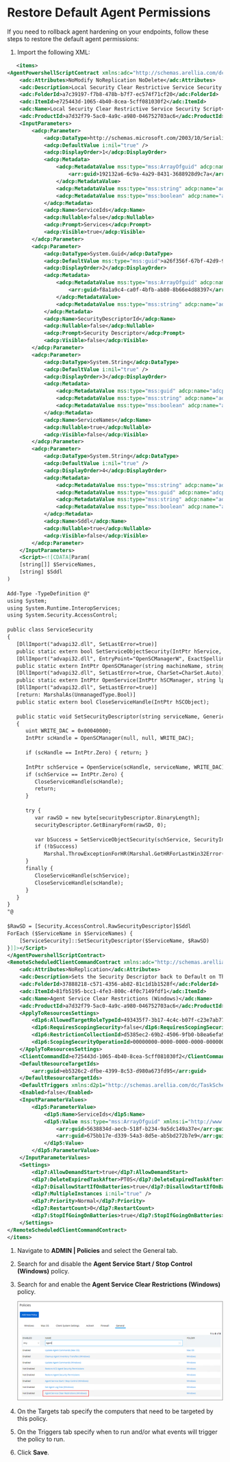 [title]: # (Hardening Rollback)
[tags]: # (endpoint,hardening)
[priority]: # (1621)
# Restore Default Agent Permissions

If you need to rollback agent hardening on your endpoints, follow these steps to restore the default agent permissions:

1. Import the following XML:

```xml
   <items>
<AgentPowershellScriptContract xmlns:adc="http://schemas.arellia.com/dc/" xmlns:arr="http://schemas.microsoft.com/2003/10/Serialization/Arrays" xmlns:mss="http://schemas.microsoft.com/2003/10/Serialization/" xmlns:dc="http://schemas.datacontract.org/2004/07/System" xmlns:adcpip="http://schemas.arellia.com/dc/Parameters/ItemPicker/" xmlns:adcp="http://schemas.arellia.com/dc/Parameters/" xmlns:adcpb="http://schemas.arellia.com/dc/Parameters/Basic/" xmlns:adcpm="http://schemas.arellia.com/dc/Parameters/Property/" xmlns:i="http://www.w3.org/2001/XMLSchema-instance" xmlns="http://schemas.arellia.com/dc/ClientItem/">
    <adc:Attributes>NoModify NoReplication NoDelete</adc:Attributes>
    <adc:Description>Local Security Clear Restrictive Service Security Powershell Script</adc:Description>
    <adc:FolderId>a7c39197-f7b8-478b-b7f7-ec574f71cf20</adc:FolderId>
    <adc:ItemId>e725443d-1065-4b40-8cea-5cff081030f2</adc:ItemId>
    <adc:Name>Local Security Clear Restrictive Service Security Script</adc:Name>
    <adc:ProductId>a7d32f79-5ac0-4a9c-a980-046752703ac6</adc:ProductId>
    <InputParameters>
        <adcp:Parameter>
            <adcp:DataType>http://schemas.microsoft.com/2003/10/Serialization/:ArrayOfguid</adcp:DataType>
            <adcp:DefaultValue i:nil="true" />
            <adcp:DisplayOrder>1</adcp:DisplayOrder>
            <adcp:Metadata>
                <adcp:MetadataValue mss:type="mss:ArrayOfguid" adcp:name="adcpip:RoleTypeIds" xmlns:i="http://www.w3.org/2001/XMLSchema-instance">
                    <arr:guid>192132a6-6c9a-4a29-8431-3688928d9c7a</arr:guid>
                </adcp:MetadataValue>
                <adcp:MetadataValue mss:type="mss:string" adcp:name="adcp:ControlType">ItemSelector</adcp:MetadataValue>
                <adcp:MetadataValue mss:type="mss:boolean" adcp:name="adcpip:CanSelectMultiple">true</adcp:MetadataValue>
            </adcp:Metadata>
            <adcp:Name>ServiceIds</adcp:Name>
            <adcp:Nullable>false</adcp:Nullable>
            <adcp:Prompt>Services</adcp:Prompt>
            <adcp:Visible>true</adcp:Visible>
        </adcp:Parameter>
        <adcp:Parameter>
            <adcp:DataType>System.Guid</adcp:DataType>
            <adcp:DefaultValue mss:type="mss:guid">a26f356f-67bf-42d9-9a2b-863a3f6570f5</adcp:DefaultValue>
            <adcp:DisplayOrder>2</adcp:DisplayOrder>
            <adcp:Metadata>
                <adcp:MetadataValue mss:type="mss:ArrayOfguid" adcp:name="adcpip:RoleTypeIds" xmlns:i="http://www.w3.org/2001/XMLSchema-instance">
                    <arr:guid>f8a1a9c4-ca0f-4bfb-ab80-8b66e4d88397</arr:guid>
                </adcp:MetadataValue>
                <adcp:MetadataValue mss:type="mss:string" adcp:name="adcp:ControlType">ItemSelector</adcp:MetadataValue>
            </adcp:Metadata>
            <adcp:Name>SecurityDescriptorId</adcp:Name>
            <adcp:Nullable>false</adcp:Nullable>
            <adcp:Prompt>Security Descriptor</adcp:Prompt>
            <adcp:Visible>false</adcp:Visible>
        </adcp:Parameter>
        <adcp:Parameter>
            <adcp:DataType>System.String</adcp:DataType>
            <adcp:DefaultValue i:nil="true" />
            <adcp:DisplayOrder>3</adcp:DisplayOrder>
            <adcp:Metadata>
                <adcp:MetadataValue mss:type="mss:guid" adcp:name="adcp:DynamicProviderId">be7fe5d0-7f6a-449a-8769-f87daf0b3fed</adcp:MetadataValue>
                <adcp:MetadataValue mss:type="mss:string" adcp:name="adcp:RelatedParameter">ServiceIds</adcp:MetadataValue>
                <adcp:MetadataValue mss:type="mss:boolean" adcp:name="adcp:RemoveRelatedParameter">true</adcp:MetadataValue>
            </adcp:Metadata>
            <adcp:Name>ServiceNames</adcp:Name>
            <adcp:Nullable>true</adcp:Nullable>
            <adcp:Visible>false</adcp:Visible>
        </adcp:Parameter>
        <adcp:Parameter>
            <adcp:DataType>System.String</adcp:DataType>
            <adcp:DefaultValue i:nil="true" />
            <adcp:DisplayOrder>4</adcp:DisplayOrder>
            <adcp:Metadata>
                <adcp:MetadataValue mss:type="mss:string" adcp:name="adcp:ControlType">TextBox</adcp:MetadataValue>
                <adcp:MetadataValue mss:type="mss:guid" adcp:name="adcp:DynamicProviderId">a96d3713-a83d-4374-9ed3-2f3ce1d4ee02</adcp:MetadataValue>
                <adcp:MetadataValue mss:type="mss:string" adcp:name="adcp:RelatedParameter">SecurityDescriptorId</adcp:MetadataValue>
                <adcp:MetadataValue mss:type="mss:boolean" adcp:name="adcp:RemoveRelatedParameter">true</adcp:MetadataValue>
            </adcp:Metadata>
            <adcp:Name>Sddl</adcp:Name>
            <adcp:Nullable>true</adcp:Nullable>
            <adcp:Visible>false</adcp:Visible>
        </adcp:Parameter>
    </InputParameters>
    <Script><![CDATA[Param(
	[string[]] $ServiceNames,
	[string] $Sddl
)
​
Add-Type -TypeDefinition @"
using System;
using System.Runtime.InteropServices;
using System.Security.AccessControl;
​
public class ServiceSecurity
{
   [DllImport("advapi32.dll", SetLastError=true)]
   public static extern bool SetServiceObjectSecurity(IntPtr hService, SecurityInfos secInfos, byte[] lpSecDesrBuf);
   [DllImport("advapi32.dll", EntryPoint="OpenSCManagerW", ExactSpelling=true, CharSet=CharSet.Unicode, SetLastError=true)]
   public static extern IntPtr OpenSCManager(string machineName, string databaseName, uint dwAccess);
   [DllImport("advapi32.dll", SetLastError=true, CharSet=CharSet.Auto)]
   public static extern IntPtr OpenService(IntPtr hSCManager, string lpServiceName, uint dwDesiredAccess);
   [DllImport("advapi32.dll", SetLastError=true)]
   [return: MarshalAs(UnmanagedType.Bool)]
   public static extern bool CloseServiceHandle(IntPtr hSCObject);
    
   public static void SetSecurityDescriptor(string serviceName, GenericSecurityDescriptor securityDescriptor)
   {
      uint WRITE_DAC = 0x00040000;
      IntPtr scHandle = OpenSCManager(null, null, WRITE_DAC);
​
      if (scHandle == IntPtr.Zero) { return; }
      
      IntPtr schService = OpenService(scHandle, serviceName, WRITE_DAC);
      if (schService == IntPtr.Zero) {
         CloseServiceHandle(scHandle);
         return;
      }
​
      try {
         var rawSD = new byte[securityDescriptor.BinaryLength];
         securityDescriptor.GetBinaryForm(rawSD, 0);
​
         var bSuccess = SetServiceObjectSecurity(schService, SecurityInfos.DiscretionaryAcl, rawSD);
         if (!bSuccess)
            Marshal.ThrowExceptionForHR(Marshal.GetHRForLastWin32Error());
      }
      finally {
         CloseServiceHandle(schService);
         CloseServiceHandle(scHandle);
      }
   }
}
"@
​
$RawSD = [Security.AccessControl.RawSecurityDescriptor]$Sddl
ForEach ($ServiceName in $ServiceNames) {
    [ServiceSecurity]::SetSecurityDescriptor($ServiceName, $RawSD)
}]]></Script>
</AgentPowershellScriptContract>
<RemoteScheduledClientCommandContract xmlns:adc="http://schemas.arellia.com/dc/" xmlns:arr="http://schemas.microsoft.com/2003/10/Serialization/Arrays" xmlns:mss="http://schemas.microsoft.com/2003/10/Serialization/" xmlns:dc="http://schemas.datacontract.org/2004/07/System" xmlns:d1p5="http://schemas.arellia.com/dc/Parameters/" xmlns:d1p6="http://schemas.arellia.com/dc/Resource/" xmlns:d1p7="http://schemas.arellia.com/dc/Task/" xmlns:i="http://www.w3.org/2001/XMLSchema-instance" xmlns="http://schemas.arellia.com/dc/ClientItem/">
    <adc:Attributes>NoReplication</adc:Attributes>
    <adc:Description>Sets the Security Descriptor back to Default on Thycotic services.</adc:Description>
    <adc:FolderId>37888218-c571-4356-ab82-81c1d1b1528f</adc:FolderId>
    <adc:ItemId>81fb5195-bcc1-4fe3-800c-4f0c7149fdf1</adc:ItemId>
    <adc:Name>Agent Service Clear Restrictions (Windows)</adc:Name>
    <adc:ProductId>a7d32f79-5ac0-4a9c-a980-046752703ac6</adc:ProductId>
    <ApplyToResourcesSettings>
        <d1p6:AllowedTargetRoleTypeId>493435f7-3b17-4c4c-b07f-c23e7ab7781f</d1p6:AllowedTargetRoleTypeId>
        <d1p6:RequiresScopingSecurity>false</d1p6:RequiresScopingSecurity>
        <d1p6:RestrictionCollectionId>d5385ec2-69b2-4506-9fb0-b8ea6efa97de</d1p6:RestrictionCollectionId>
        <d1p6:ScopingSecurityOperationId>00000000-0000-0000-0000-000000000000</d1p6:ScopingSecurityOperationId>
    </ApplyToResourcesSettings>
    <ClientCommandId>e725443d-1065-4b40-8cea-5cff081030f2</ClientCommandId>
    <DefaultResourceTargetIds>
        <arr:guid>eb5326c2-dfbe-4399-8c53-d980a673fd95</arr:guid>
    </DefaultResourceTargetIds>
    <DefaultTriggers xmlns:d2p1="http://schemas.arellia.com/dc/TaskScheduler/" i:nil="true" />
    <Enabled>false</Enabled>
    <InputParameterValues>
        <d1p5:ParameterValue>
            <d1p5:Name>ServiceIds</d1p5:Name>
            <d1p5:Value mss:type="mss:ArrayOfguid" xmlns:i="http://www.w3.org/2001/XMLSchema-instance">
                <arr:guid>5638834d-aecb-518f-b234-9a5dc149a37e</arr:guid>
                <arr:guid>675bb17e-d339-54a3-8d5e-ab5bd272b7e9</arr:guid>
            </d1p5:Value>
        </d1p5:ParameterValue>
    </InputParameterValues>
    <Settings>
        <d1p7:AllowDemandStart>true</d1p7:AllowDemandStart>
        <d1p7:DeleteExpiredTaskAfter>PT0S</d1p7:DeleteExpiredTaskAfter>
        <d1p7:DisallowStartIfOnBatteries>true</d1p7:DisallowStartIfOnBatteries>
        <d1p7:MultipleInstances i:nil="true" />
        <d1p7:Priority>Normal</d1p7:Priority>
        <d1p7:RestartCount>0</d1p7:RestartCount>
        <d1p7:StopIfGoingOnBatteries>true</d1p7:StopIfGoingOnBatteries>
    </Settings>
</RemoteScheduledClientCommandContract>
</items>
```
1. Navigate to __ADMIN | Policies__ and select the General tab.
1. Search for and disable the __Agent Service Start / Stop Control (Windows)__ policy.
1. Search for and enable the __Agent Service Clear Restrictions (Windows)__ policy.

   ![Clear Restrictions](images/agent-har/clear-restrict.png "Agent Service Clear Restrictions policy")
1. On the Targets tab specify the computers that need to be targeted by this policy.
1. On the Triggers tab specify when to run and/or what events will trigger the policy to run.
1. Click __Save__.


<!-- no go
1. Navigate to __ADMIN | More...__ and select __Folders__.
1. In the Policies folder tree open __General | Windows__.

   ![Rollback 1](images/agent-har/h-rollback-1.png "Policies Folders showing General | Windows node")
1. Click __Add New__.
1. From the __Template__ drop-down select __Local Security Scheduled Client Task__.
1. Name your policy _Restore Agent Security Permissions_.
1. As a command enter __Local Security Set Service Security Script__.
1. Click __Create__.

   ![Rollback 2](images/agent-har/h-rollback-2.png "Remote Schedule Client Command")
1. Click __Edit__.
1. Select the __Parameters__ tab.
1. For __Service__ add the __ArelliaAgent__ service.
1. For __Security Descriptor__ add the __Standard Service Security Descriptor__.
1. Click __Save__.

   ![Rollback 3](images/agent-har/h-rollback-3.png "ArelliaAgent Service and Security Descriptor")
1. Click __Create a Copy__.
1. Name the copy _Restore ACSAgent Security Permissions_.
1. Click __Create__.
1. Click __Edit__.
1. Select the __Parameters__ tab.
1. For __Service__ add the __ArelliaACScv__ service.

   ![Rollback 4](images/agent-har/h-rollback-3.png "ArelliaACSvc Service")
1. Click __Save__.

Add the Remote Scheduled Client Commands to a policy to have the agents pick up the rollback.
-->
